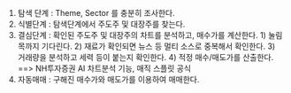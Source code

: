 1. 탐색 단계 : Theme, Sector 를 충분히 조사한다.
2. 식별단계 : 탐색단계에서 주도주 및 대장주를 찾는다.
3. 결심단계 : 확인된 주도주 및 대장주의 차트를 분석하고, 매수가를 계산한다.
            1) 눌림목까지 기다린다. 
            2) 재료가 확인되면 뉴스 등 멀티 소스로 중복해서 확인한다.
            3) 거래량을 분석하고 세력 등이 붙는지 확인한다.
            4) 적정 매수/매도가를 산출한다. ==> NH투자증권 AI 차트분석 기능, 매직 스플릿 공식
4. 자동매매 : 구해진 매수가와 매도가를 이용하여 매매한다.  